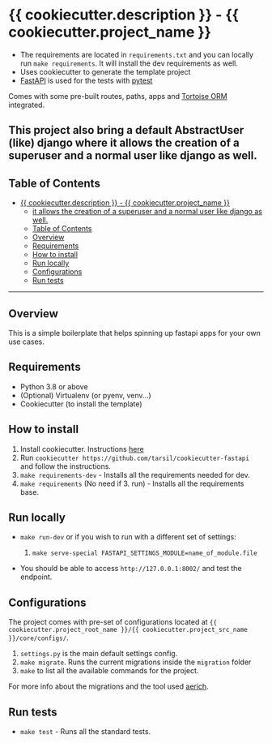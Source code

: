 # {{ cookiecutter.description }} - {{ cookiecutter.project_name }}

- The requirements are located in `requirements.txt` and you can locally run `make requirements`.
It will install the dev requirements as well.
- Uses cookiecutter to generate the template project
- [FastAPI](https://fastapi.tiangolo.com/) is used for the tests with [pytest](https://docs.pytest.org/en/latest/)

Comes with some pre-built routes, paths, apps and [Tortoise ORM](https://tortoise.github.io/_modules/tortoise/fields/data.html)
integrated.

This project also bring a default AbstractUser (like) django where
it allows the creation of a superuser and a normal user like django as well.
---

## Table of Contents

- [{{ cookiecutter.description }} - {{ cookiecutter.project_name }}](#-cookiecutterdescription-----cookiecutterproject_name-)
    - [it allows the creation of a superuser and a normal user like django as well.](#it-allows-the-creation-of-a-superuser-and-a-normal-user-like-django-as-well)
    - [Table of Contents](#table-of-contents)
    - [Overview](#overview)
    - [Requirements](#requirements)
    - [How to install](#how-to-install)
    - [Run locally](#run-locally)
    - [Configurations](#configurations)
    - [Run tests](#run-tests)

---

## Overview

This is a simple boilerplate that helps spinning up fastapi apps for your own use cases.

## Requirements

- Python 3.8 or above
- (Optional) Virtualenv (or pyenv, venv...)
- Cookiecutter (to install the template)

## How to install

 1. Install cookiecutter. Instructions [here](https://cookiecutter.readthedocs.io/en/1.7.2/installation.html)
 2. Run `cookiecutter https://github.com/tarsil/cookiecutter-fastapi` and follow the instructions.
 3. `make requirements-dev` - Installs all the requirements needed for dev.
 4. `make requirements` (No need if 3. run) - Installs all the requirements base.

## Run locally

- `make run-dev` or if you wish to run with a different set of settings:
    1. `make serve-special FASTAPI_SETTINGS_MODULE=name_of_module.file`

- You should be able to access `http://127.0.0.1:8002/` and test the endpoint.

## Configurations

The project comes with pre-set of configurations located at
`{{ cookiecutter.project_root_name }}/{{ cookiecutter.project_src_name }}/core/configs/`.

 1. `settings.py` is the main default settings config.
 2. `make migrate`. Runs the current migrations inside the `migration` folder
 3. `make` to list all the available commands for the project.

For more info about the migrations and the tool used [aerich](https://github.com/tortoise/aerich).

## Run tests

- `make test` - Runs all the standard tests.
